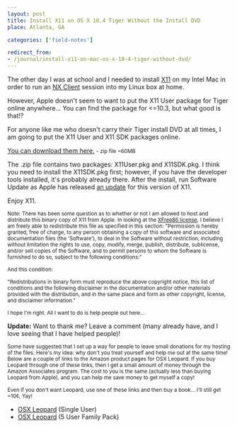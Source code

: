 ```yaml
---
layout: post
title: Install X11 on OS X 10.4 Tiger Without the Install DVD
place: Atlanta, GA

categories: ['field-notes']

redirect_from:
- /journal/install-x11-on-mac-os-x-10-4-tiger-without-dvd/
---
```


The other day I was at school and I needed to install [X11](http://images.apple.com/macosx/features/x11/) on my Intel Mac in order to run an [NX Client](http://www.nomachine.com/download-client-macosx.php) session into my Linux box at home.

However, Apple doesn't seem to want to put the X11 User package for Tiger online anywhere... You can find the package for <=10.3, but what good is that!?

For anyone like me who doesn't carry their Tiger install DVD at all times, I am going to put the X11 User and X11 SDK packages online.

[You can download them here.](http://dl.dropbox.com/u/1145207/X11TigerInstall.zip) <small>- zip file ~60MB</small>

The .zip file contains two packages: X11User.pkg and X11SDK.pkg. I think you need to install the X11SDK.pkg first; however, if you have the developer tools installed, it's probably already there. After the install, run Software Update as Apple has released [an update](http://www.apple.com/support/downloads/x11update2006113.html) for this version of X11.

Enjoy X11.

<small>Note: There has been some question as to whether or not I am allowed to host and distribute this binary copy of X11 from Apple. In looking at the [XFree86 license](http://www.xfree86.org/legal/licenses.html), I believe I am freely able to redistribute this file as specified in this section: "Permission is hereby granted, free of charge, to any person obtaining a copy of this software and associated documentation files (the 'Software'), to deal in the Software without restriction, including without limitation the rights to use, copy, modify, merge, publish, distribute, sublicense, and/or sell copies of the Software, and to permit persons to whom the Software is furnished to do so, subject to the following conditions:"</small>

<small>And this condition:</small>

<small>"Redistributions in binary form must reproduce the above copyright notice, this list of conditions and the following disclaimer in the documentation and/or other materials provided with the distribution, and in the same place and form as other copyright, license, and disclaimer information."</small>

<small>I hope I'm right. All I want to do is help people out here...</small>

**Update:** Want to thank me? Leave a comment (many already have, and I love seeing that I have helped people)!

<small>Some have suggested that I set up a way for people to leave small donations for my hosting of the files. Here's my idea: why don't you treat yourself and help me out at the same time! Below are a couple of links to the Amazon product pages for OSX Leopard. If you buy Leopard through one of these links, then I get a small amount of money through the Amazon Associates program. The cost to you is the same (actually less than buying Leopard from Apple), and you can help me save money to get myself a copy!</small>

<small>Even if you don't want Leopard, use one of these links and then buy a book... I'll still get ~10¢, Yay!</small>

- [OSX Leopard](http://www.amazon.com/gp/product/B001AMHWP8?ie=UTF8&tag=roundherenet-20&linkCode=as2&camp=1789&creative=390957&creativeASIN=B001AMHWP8) (Single User)  
- [OSX Leopard](http://www.amazon.com/gp/product/B001AMPP0W?ie=UTF8&tag=roundherenet-20&linkCode=as2&camp=1789&creative=390957&creativeASIN=B001AMPP0W) (5 User Family Pack)
